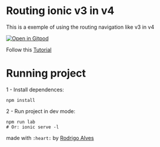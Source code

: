 # Routing ionic v3 in v4

This is a exemple of using the routing navigation like v3 in v4

[![Open in Gitpod](https://gitpod.io/button/open-in-gitpod.svg)](https://gitpod.io#snapshot/104264ea-5e70-429d-8207-edaa485aad67)

Follow this [Tutorial](https://www.joshmorony.com/converting-ionic-3-push-pop-navigation-to-angular-routing-in-ionic-4/)

# Running project

1 - Install dependences:

    npm install

2 - Run project in dev mode:

    npm run lab
    # Or: ionic serve -l

made with `:heart:` by [Rodrigo Alves]()